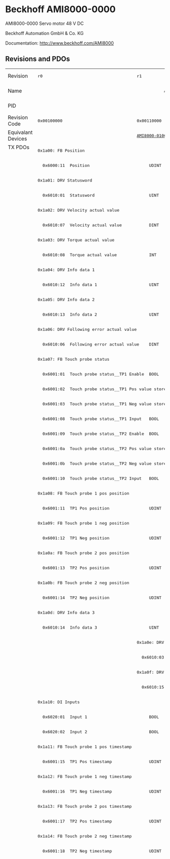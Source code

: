 # Beckhoff AMI8000-0000

AMI8000-0000 Servo motor 48 V DC

Beckhoff Automation GmbH & Co. KG

Documentation: <a href="http://www.beckhoff.com/AMI8000">http://www.beckhoff.com/AMI8000</a>

## Revisions and PDOs
<table>
<tr >
<td class="first">Revision</td>
<td ><pre>r0</pre></td>
<td ><pre>r1</pre></td>
<td ><pre>r2</pre></td>
</tr>
<tr >
<td class="first">Name</td>
<td  colspan=3 align="center"><pre>AMI8000-0000 Servo motor 48 V DC</pre></td>
</tr>
<tr >
<td class="first">PID</td>
<td  colspan=3 align="center"><pre>0x368ecc09</pre></td>
</tr>
<tr >
<td class="first">Revision Code</td>
<td ><pre>0x00100000</pre></td>
<td ><pre>0x00110000</pre></td>
<td ><pre>0x00120000</pre></td>
</tr>
<tr >
<td class="first">Equivalant Devices</td>
<td ></td>
<td ><pre><a href="AMI8000-0100">AMI8000-0100 r1</a></pre></td>
<td ><pre><a href="AMI8000-0100">AMI8000-0100 r2</a></pre></td>
</tr>
<tr class="txpdo pdosection">
<td class="first" rowspan=112 valign=top>TX PDOs</td>
<td colspan=3 align="left"><pre>0x1a00: FB Position</pre></td>
<td></td>
</tr>
<tr class="txpdo">
<td  colspan=3 align="left"><pre>  0x6000:11  Position                        UDINT</pre></td>
</tr>
<tr class="txpdo pdosection">
<td  colspan=3 align="left"><pre>0x1a01: DRV Statusword</pre></td>
</tr>
<tr class="txpdo">
<td  colspan=3 align="left"><pre>  0x6010:01  Statusword                      UINT</pre></td>
</tr>
<tr class="txpdo pdosection">
<td  colspan=3 align="left"><pre>0x1a02: DRV Velocity actual value</pre></td>
</tr>
<tr class="txpdo">
<td  colspan=3 align="left"><pre>  0x6010:07  Velocity actual value           DINT</pre></td>
</tr>
<tr class="txpdo pdosection">
<td  colspan=3 align="left"><pre>0x1a03: DRV Torque actual value</pre></td>
</tr>
<tr class="txpdo">
<td  colspan=3 align="left"><pre>  0x6010:08  Torque actual value             INT</pre></td>
</tr>
<tr class="txpdo pdosection">
<td  colspan=3 align="left"><pre>0x1a04: DRV Info data 1</pre></td>
</tr>
<tr class="txpdo">
<td  colspan=3 align="left"><pre>  0x6010:12  Info data 1                     UINT</pre></td>
</tr>
<tr class="txpdo pdosection">
<td  colspan=3 align="left"><pre>0x1a05: DRV Info data 2</pre></td>
</tr>
<tr class="txpdo">
<td  colspan=3 align="left"><pre>  0x6010:13  Info data 2                     UINT</pre></td>
</tr>
<tr class="txpdo pdosection">
<td  colspan=3 align="left"><pre>0x1a06: DRV Following error actual value</pre></td>
</tr>
<tr class="txpdo">
<td  colspan=3 align="left"><pre>  0x6010:06  Following error actual value    DINT</pre></td>
</tr>
<tr class="txpdo pdosection">
<td  colspan=3 align="left"><pre>0x1a07: FB Touch probe status</pre></td>
</tr>
<tr class="txpdo">
<td  colspan=3 align="left"><pre>  0x6001:01  Touch probe status__TP1 Enable  BOOL</pre></td>
</tr>
<tr class="txpdo">
<td  colspan=3 align="left"><pre>  0x6001:02  Touch probe status__TP1 Pos value stored  BOOL</pre></td>
</tr>
<tr class="txpdo">
<td  colspan=3 align="left"><pre>  0x6001:03  Touch probe status__TP1 Neg value stored  BOOL</pre></td>
</tr>
<tr class="txpdo">
<td  colspan=3 align="left"><pre>  0x6001:08  Touch probe status__TP1 Input   BOOL</pre></td>
</tr>
<tr class="txpdo">
<td  colspan=3 align="left"><pre>  0x6001:09  Touch probe status__TP2 Enable  BOOL</pre></td>
</tr>
<tr class="txpdo">
<td  colspan=3 align="left"><pre>  0x6001:0a  Touch probe status__TP2 Pos value stored  BOOL</pre></td>
</tr>
<tr class="txpdo">
<td  colspan=3 align="left"><pre>  0x6001:0b  Touch probe status__TP2 Neg value stored  BOOL</pre></td>
</tr>
<tr class="txpdo">
<td  colspan=3 align="left"><pre>  0x6001:10  Touch probe status__TP2 Input   BOOL</pre></td>
</tr>
<tr class="txpdo pdosection">
<td  colspan=3 align="left"><pre>0x1a08: FB Touch probe 1 pos position</pre></td>
</tr>
<tr class="txpdo">
<td  colspan=3 align="left"><pre>  0x6001:11  TP1 Pos position                UDINT</pre></td>
</tr>
<tr class="txpdo pdosection">
<td  colspan=3 align="left"><pre>0x1a09: FB Touch probe 1 neg position</pre></td>
</tr>
<tr class="txpdo">
<td  colspan=3 align="left"><pre>  0x6001:12  TP1 Neg position                UDINT</pre></td>
</tr>
<tr class="txpdo pdosection">
<td  colspan=3 align="left"><pre>0x1a0a: FB Touch probe 2 pos position</pre></td>
</tr>
<tr class="txpdo">
<td  colspan=3 align="left"><pre>  0x6001:13  TP2 Pos position                UDINT</pre></td>
</tr>
<tr class="txpdo pdosection">
<td  colspan=3 align="left"><pre>0x1a0b: FB Touch probe 2 neg position</pre></td>
</tr>
<tr class="txpdo">
<td  colspan=3 align="left"><pre>  0x6001:14  TP2 Neg position                UDINT</pre></td>
</tr>
<tr class="txpdo pdosection">
<td  colspan=3 align="left"><pre>0x1a0d: DRV Info data 3</pre></td>
</tr>
<tr class="txpdo">
<td  colspan=3 align="left"><pre>  0x6010:14  Info data 3                     UINT</pre></td>
</tr>
<tr class="txpdo pdosection">
<td ></td>
<td  colspan=2 align="left"><pre>0x1a0e: DRV Modes of operation display</pre></td>
</tr>
<tr class="txpdo">
<td ></td>
<td  colspan=2 align="left"><pre>  0x6010:03  Modes of operation display      USINT</pre></td>
</tr>
<tr class="txpdo pdosection">
<td ></td>
<td  colspan=2 align="left"><pre>0x1a0f: DRV Torque limitation status</pre></td>
</tr>
<tr class="txpdo">
<td ></td>
<td  colspan=2 align="left"><pre>  0x6010:15  Torque limitation status        USINT</pre></td>
</tr>
<tr class="txpdo pdosection">
<td  colspan=3 align="left"><pre>0x1a10: DI Inputs</pre></td>
</tr>
<tr class="txpdo">
<td  colspan=3 align="left"><pre>  0x6020:01  Input 1                         BOOL</pre></td>
</tr>
<tr class="txpdo">
<td  colspan=3 align="left"><pre>  0x6020:02  Input 2                         BOOL</pre></td>
</tr>
<tr class="txpdo pdosection">
<td  colspan=3 align="left"><pre>0x1a11: FB Touch probe 1 pos timestamp</pre></td>
</tr>
<tr class="txpdo">
<td  colspan=3 align="left"><pre>  0x6001:15  TP1 Pos timestamp               UDINT</pre></td>
</tr>
<tr class="txpdo pdosection">
<td  colspan=3 align="left"><pre>0x1a12: FB Touch probe 1 neg timestamp</pre></td>
</tr>
<tr class="txpdo">
<td  colspan=3 align="left"><pre>  0x6001:16  TP1 Neg timestamp               UDINT</pre></td>
</tr>
<tr class="txpdo pdosection">
<td  colspan=3 align="left"><pre>0x1a13: FB Touch probe 2 pos timestamp</pre></td>
</tr>
<tr class="txpdo">
<td  colspan=3 align="left"><pre>  0x6001:17  TP2 Pos timestamp               UDINT</pre></td>
</tr>
<tr class="txpdo pdosection">
<td  colspan=3 align="left"><pre>0x1a14: FB Touch probe 2 neg timestamp</pre></td>
</tr>
<tr class="txpdo">
<td  colspan=3 align="left"><pre>  0x6001:18  TP2 Neg timestamp               UDINT</pre></td>
</tr>
<tr class="txpdo pdosection">
<td  colspan=2 align="left"></td>
<td ><pre>0x1a60: DMC Inputs</pre></td>
</tr>
<tr class="txpdo">
<td  colspan=2 align="left"></td>
<td ><pre>  0x6060:02  DMC__FeedbackStatus__Latch extern valid  BOOL</pre></td>
</tr>
<tr class="txpdo">
<td  colspan=2 align="left"></td>
<td ><pre>  0x6060:03  DMC__FeedbackStatus__Set counter done  BOOL</pre></td>
</tr>
<tr class="txpdo">
<td  colspan=2 align="left"></td>
<td ><pre>  0x6060:0d  DMC__FeedbackStatus__Status of extern latch  BOOL</pre></td>
</tr>
<tr class="txpdo">
<td  colspan=2 align="left"></td>
<td ><pre>  0x6060:11  DMC__DriveStatus__Ready to enable  BOOL</pre></td>
</tr>
<tr class="txpdo">
<td  colspan=2 align="left"></td>
<td ><pre>  0x6060:12  DMC__DriveStatus__Ready         BOOL</pre></td>
</tr>
<tr class="txpdo">
<td  colspan=2 align="left"></td>
<td ><pre>  0x6060:13  DMC__DriveStatus__Warning       BOOL</pre></td>
</tr>
<tr class="txpdo">
<td  colspan=2 align="left"></td>
<td ><pre>  0x6060:14  DMC__DriveStatus__Error         BOOL</pre></td>
</tr>
<tr class="txpdo">
<td  colspan=2 align="left"></td>
<td ><pre>  0x6060:15  DMC__DriveStatus__Moving positive  BOOL</pre></td>
</tr>
<tr class="txpdo">
<td  colspan=2 align="left"></td>
<td ><pre>  0x6060:16  DMC__DriveStatus__Moving negative  BOOL</pre></td>
</tr>
<tr class="txpdo">
<td  colspan=2 align="left"></td>
<td ><pre>  0x6060:1c  DMC__DriveStatus__Digital input 1  BOOL</pre></td>
</tr>
<tr class="txpdo">
<td  colspan=2 align="left"></td>
<td ><pre>  0x6060:1d  DMC__DriveStatus__Digital input 2  BOOL</pre></td>
</tr>
<tr class="txpdo">
<td  colspan=2 align="left"></td>
<td ><pre>  0x6060:21  DMC__PositioningStatus__Busy    BOOL</pre></td>
</tr>
<tr class="txpdo">
<td  colspan=2 align="left"></td>
<td ><pre>  0x6060:22  DMC__PositioningStatus__In-Target  BOOL</pre></td>
</tr>
<tr class="txpdo">
<td  colspan=2 align="left"></td>
<td ><pre>  0x6060:23  DMC__PositioningStatus__Warning  BOOL</pre></td>
</tr>
<tr class="txpdo">
<td  colspan=2 align="left"></td>
<td ><pre>  0x6060:24  DMC__PositioningStatus__Error   BOOL</pre></td>
</tr>
<tr class="txpdo">
<td  colspan=2 align="left"></td>
<td ><pre>  0x6060:25  DMC__PositioningStatus__Calibrated  BOOL</pre></td>
</tr>
<tr class="txpdo">
<td  colspan=2 align="left"></td>
<td ><pre>  0x6060:26  DMC__PositioningStatus__Accelerate  BOOL</pre></td>
</tr>
<tr class="txpdo">
<td  colspan=2 align="left"></td>
<td ><pre>  0x6060:27  DMC__PositioningStatus__Decelerate  BOOL</pre></td>
</tr>
<tr class="txpdo">
<td  colspan=2 align="left"></td>
<td ><pre>  0x6060:28  DMC__PositioningStatus__Ready to execute  BOOL</pre></td>
</tr>
<tr class="txpdo">
<td  colspan=2 align="left"></td>
<td ><pre>  0x6060:31  DMC__Set position               LINT</pre></td>
</tr>
<tr class="txpdo">
<td  colspan=2 align="left"></td>
<td ><pre>  0x6060:32  DMC__Set velocity               INT</pre></td>
</tr>
<tr class="txpdo">
<td  colspan=2 align="left"></td>
<td ><pre>  0x6060:33  DMC__Actual drive time          UDINT</pre></td>
</tr>
<tr class="txpdo">
<td  colspan=2 align="left"></td>
<td ><pre>  0x6060:34  DMC__Actual position lag        LINT</pre></td>
</tr>
<tr class="txpdo">
<td  colspan=2 align="left"></td>
<td ><pre>  0x6060:35  DMC__Actual velocity            INT</pre></td>
</tr>
<tr class="txpdo">
<td  colspan=2 align="left"></td>
<td ><pre>  0x6060:36  DMC__Actual position            LINT</pre></td>
</tr>
<tr class="txpdo">
<td  colspan=2 align="left"></td>
<td ><pre>  0x6060:37  DMC__Error id                   UDINT</pre></td>
</tr>
<tr class="txpdo">
<td  colspan=2 align="left"></td>
<td ><pre>  0x6060:38  DMC__Input cycle counter        USINT</pre></td>
</tr>
<tr class="txpdo">
<td  colspan=2 align="left"></td>
<td ><pre>  0x6060:39  DMC__Channel id                 USINT</pre></td>
</tr>
<tr class="txpdo">
<td  colspan=2 align="left"></td>
<td ><pre>  0x6060:3a  DMC__Latch value                LINT</pre></td>
</tr>
<tr class="txpdo">
<td  colspan=2 align="left"></td>
<td ><pre>  0x6060:3b  DMC__Cyclic info data 1         INT</pre></td>
</tr>
<tr class="txpdo">
<td  colspan=2 align="left"></td>
<td ><pre>  0x6060:3c  DMC__Cyclic info data 2         INT</pre></td>
</tr>
<tr class="txpdo pdosection">
<td  colspan=2 align="left"></td>
<td ><pre>0x1a61: DMC Inputs 32 Bit</pre></td>
</tr>
<tr class="txpdo">
<td  colspan=2 align="left"></td>
<td ><pre>  0x6060:02  DMC__FeedbackStatus__Latch extern valid  BOOL</pre></td>
</tr>
<tr class="txpdo">
<td  colspan=2 align="left"></td>
<td ><pre>  0x6060:03  DMC__FeedbackStatus__Set counter done  BOOL</pre></td>
</tr>
<tr class="txpdo">
<td  colspan=2 align="left"></td>
<td ><pre>  0x6060:0d  DMC__FeedbackStatus__Status of extern latch  BOOL</pre></td>
</tr>
<tr class="txpdo">
<td  colspan=2 align="left"></td>
<td ><pre>  0x6060:11  DMC__DriveStatus__Ready to enable  BOOL</pre></td>
</tr>
<tr class="txpdo">
<td  colspan=2 align="left"></td>
<td ><pre>  0x6060:12  DMC__DriveStatus__Ready         BOOL</pre></td>
</tr>
<tr class="txpdo">
<td  colspan=2 align="left"></td>
<td ><pre>  0x6060:13  DMC__DriveStatus__Warning       BOOL</pre></td>
</tr>
<tr class="txpdo">
<td  colspan=2 align="left"></td>
<td ><pre>  0x6060:14  DMC__DriveStatus__Error         BOOL</pre></td>
</tr>
<tr class="txpdo">
<td  colspan=2 align="left"></td>
<td ><pre>  0x6060:15  DMC__DriveStatus__Moving positive  BOOL</pre></td>
</tr>
<tr class="txpdo">
<td  colspan=2 align="left"></td>
<td ><pre>  0x6060:16  DMC__DriveStatus__Moving negative  BOOL</pre></td>
</tr>
<tr class="txpdo">
<td  colspan=2 align="left"></td>
<td ><pre>  0x6060:1c  DMC__DriveStatus__Digital input 1  BOOL</pre></td>
</tr>
<tr class="txpdo">
<td  colspan=2 align="left"></td>
<td ><pre>  0x6060:1d  DMC__DriveStatus__Digital input 2  BOOL</pre></td>
</tr>
<tr class="txpdo">
<td  colspan=2 align="left"></td>
<td ><pre>  0x6060:21  DMC__PositioningStatus__Busy    BOOL</pre></td>
</tr>
<tr class="txpdo">
<td  colspan=2 align="left"></td>
<td ><pre>  0x6060:22  DMC__PositioningStatus__In-Target  BOOL</pre></td>
</tr>
<tr class="txpdo">
<td  colspan=2 align="left"></td>
<td ><pre>  0x6060:23  DMC__PositioningStatus__Warning  BOOL</pre></td>
</tr>
<tr class="txpdo">
<td  colspan=2 align="left"></td>
<td ><pre>  0x6060:24  DMC__PositioningStatus__Error   BOOL</pre></td>
</tr>
<tr class="txpdo">
<td  colspan=2 align="left"></td>
<td ><pre>  0x6060:25  DMC__PositioningStatus__Calibrated  BOOL</pre></td>
</tr>
<tr class="txpdo">
<td  colspan=2 align="left"></td>
<td ><pre>  0x6060:26  DMC__PositioningStatus__Accelerate  BOOL</pre></td>
</tr>
<tr class="txpdo">
<td  colspan=2 align="left"></td>
<td ><pre>  0x6060:27  DMC__PositioningStatus__Decelerate  BOOL</pre></td>
</tr>
<tr class="txpdo">
<td  colspan=2 align="left"></td>
<td ><pre>  0x6060:28  DMC__PositioningStatus__Ready to execute  BOOL</pre></td>
</tr>
<tr class="txpdo">
<td  colspan=2 align="left"></td>
<td ><pre>  0x6060:31  DMC__Set position               DINT</pre></td>
</tr>
<tr class="txpdo">
<td  colspan=2 align="left"></td>
<td ><pre>  0x6060:32  DMC__Set velocity               INT</pre></td>
</tr>
<tr class="txpdo">
<td  colspan=2 align="left"></td>
<td ><pre>  0x6060:33  DMC__Actual drive time          UDINT</pre></td>
</tr>
<tr class="txpdo">
<td  colspan=2 align="left"></td>
<td ><pre>  0x6060:34  DMC__Actual position lag        DINT</pre></td>
</tr>
<tr class="txpdo">
<td  colspan=2 align="left"></td>
<td ><pre>  0x6060:35  DMC__Actual velocity            INT</pre></td>
</tr>
<tr class="txpdo">
<td  colspan=2 align="left"></td>
<td ><pre>  0x6060:36  DMC__Actual position            DINT</pre></td>
</tr>
<tr class="txpdo">
<td  colspan=2 align="left"></td>
<td ><pre>  0x6060:37  DMC__Error id                   UDINT</pre></td>
</tr>
<tr class="txpdo">
<td  colspan=2 align="left"></td>
<td ><pre>  0x6060:38  DMC__Input cycle counter        USINT</pre></td>
</tr>
<tr class="txpdo">
<td  colspan=2 align="left"></td>
<td ><pre>  0x6060:39  DMC__Channel id                 USINT</pre></td>
</tr>
<tr class="txpdo">
<td  colspan=2 align="left"></td>
<td ><pre>  0x6060:3a  DMC__Latch value                DINT</pre></td>
</tr>
<tr class="txpdo">
<td  colspan=2 align="left"></td>
<td ><pre>  0x6060:3b  DMC__Cyclic info data 1         INT</pre></td>
</tr>
<tr class="txpdo">
<td  colspan=2 align="left"></td>
<td ><pre>  0x6060:3c  DMC__Cyclic info data 2         INT</pre></td>
</tr>
<tr class="rxpdo pdosection">
<td class="first" rowspan=68 valign=top>RX PDOs</td>
<td colspan=3 align="left"><pre>0x1600: DRV Controlword</pre></td>
<td></td>
</tr>
<tr class="rxpdo">
<td  colspan=3 align="left"><pre>  0x7010:01  Controlword                     UINT</pre></td>
</tr>
<tr class="rxpdo pdosection">
<td  colspan=3 align="left"><pre>0x1601: DRV Target velocity</pre></td>
</tr>
<tr class="rxpdo">
<td  colspan=3 align="left"><pre>  0x7010:06  Target velocity                 DINT</pre></td>
</tr>
<tr class="rxpdo pdosection">
<td  colspan=3 align="left"><pre>0x1602: DRV Target torque</pre></td>
</tr>
<tr class="rxpdo">
<td  colspan=3 align="left"><pre>  0x7010:09  Target torque                   INT</pre></td>
</tr>
<tr class="rxpdo pdosection">
<td  colspan=3 align="left"><pre>0x1603: DRV Commutation angle</pre></td>
</tr>
<tr class="rxpdo">
<td  colspan=3 align="left"><pre>  0x7010:0e  Commutation angle               UINT</pre></td>
</tr>
<tr class="rxpdo pdosection">
<td  colspan=3 align="left"><pre>0x1604: DRV Torque limitation</pre></td>
</tr>
<tr class="rxpdo">
<td  colspan=3 align="left"><pre>  0x7010:0b  Torque limitation               UINT</pre></td>
</tr>
<tr class="rxpdo pdosection">
<td  colspan=3 align="left"><pre>0x1605: DRV Torque offset</pre></td>
</tr>
<tr class="rxpdo">
<td  colspan=3 align="left"><pre>  0x7010:0a  Torque offset                   INT</pre></td>
</tr>
<tr class="rxpdo pdosection">
<td  colspan=3 align="left"><pre>0x1606: DRV Target position</pre></td>
</tr>
<tr class="rxpdo">
<td  colspan=3 align="left"><pre>  0x7010:05  Target position                 UDINT</pre></td>
</tr>
<tr class="rxpdo pdosection">
<td  colspan=3 align="left"><pre>0x1607: FB Touch probe control</pre></td>
</tr>
<tr class="rxpdo">
<td  colspan=3 align="left"><pre>  0x7001:01  Touch probe function__TP1 Enable  BOOL</pre></td>
</tr>
<tr class="rxpdo">
<td  colspan=3 align="left"><pre>  0x7001:02  Touch probe function__TP1 Continous  BOOL</pre></td>
</tr>
<tr class="rxpdo">
<td  colspan=3 align="left"><pre>  0x7001:03  Touch probe function__TP1 Trigger mode  BIT2</pre></td>
</tr>
<tr class="rxpdo">
<td  colspan=3 align="left"><pre>  0x7001:05  Touch probe function__TP1 Enable pos edge  BOOL</pre></td>
</tr>
<tr class="rxpdo">
<td  colspan=3 align="left"><pre>  0x7001:06  Touch probe function__TP1 Enable neg edge  BOOL</pre></td>
</tr>
<tr class="rxpdo">
<td  colspan=3 align="left"><pre>  0x7001:09  Touch probe function__TP2 Enable  BOOL</pre></td>
</tr>
<tr class="rxpdo">
<td  colspan=3 align="left"><pre>  0x7001:0a  Touch probe function__TP2 Continous  BOOL</pre></td>
</tr>
<tr class="rxpdo">
<td  colspan=3 align="left"><pre>  0x7001:0b  Touch probe function__TP2 Trigger mode  BIT2</pre></td>
</tr>
<tr class="rxpdo">
<td  colspan=3 align="left"><pre>  0x7001:0d  Touch probe function__TP2 Enable pos edge  BOOL</pre></td>
</tr>
<tr class="rxpdo">
<td  colspan=3 align="left"><pre>  0x7001:0e  Touch probe function__TP2 Enable neg edge  BOOL</pre></td>
</tr>
<tr class="rxpdo pdosection">
<td ></td>
<td  colspan=2 align="left"><pre>0x1608: DRV Modes of operation</pre></td>
</tr>
<tr class="rxpdo">
<td ></td>
<td  colspan=2 align="left"><pre>  0x7010:03  Modes of operation              USINT</pre></td>
</tr>
<tr class="rxpdo pdosection">
<td  colspan=3 align="left"><pre>0x1609: DRV Velocity offset</pre></td>
</tr>
<tr class="rxpdo">
<td  colspan=3 align="left"><pre>  0x7010:0f  Velocity offset                 DINT</pre></td>
</tr>
<tr class="rxpdo pdosection">
<td  colspan=3 align="left"><pre>0x160a: DRV Positive torque limit value</pre></td>
</tr>
<tr class="rxpdo">
<td  colspan=3 align="left"><pre>  0x7010:10  Positive torque limit value     UINT</pre></td>
</tr>
<tr class="rxpdo pdosection">
<td ><pre>0x160b: DRV Negative torque lmit value</pre></td>
<td  colspan=2 align="left"><pre>0x160b: DRV Negative torque limit value</pre></td>
</tr>
<tr class="rxpdo">
<td  colspan=3 align="left"><pre>  0x7010:11  Negative torque limit value     UINT</pre></td>
</tr>
<tr class="rxpdo pdosection">
<td ></td>
<td  colspan=2 align="left"><pre>0x160c: DRV Low velocity limit value</pre></td>
</tr>
<tr class="rxpdo">
<td ></td>
<td  colspan=2 align="left"><pre>  0x7010:12  Low velocity limit value        DINT</pre></td>
</tr>
<tr class="rxpdo pdosection">
<td ></td>
<td  colspan=2 align="left"><pre>0x160d: DRV High velocity limit value</pre></td>
</tr>
<tr class="rxpdo">
<td ></td>
<td  colspan=2 align="left"><pre>  0x7010:13  High velocity limit value       DINT</pre></td>
</tr>
<tr class="rxpdo pdosection">
<td  colspan=3 align="left"><pre>0x1610: DO Outputs</pre></td>
</tr>
<tr class="rxpdo">
<td  colspan=3 align="left"><pre>  0x7030:01  Output 1                        BOOL</pre></td>
</tr>
<tr class="rxpdo">
<td  colspan=3 align="left"><pre>  0x7030:02  Output 2                        BOOL</pre></td>
</tr>
<tr class="rxpdo pdosection">
<td  colspan=2 align="left"></td>
<td ><pre>0x1660: DMC Outputs</pre></td>
</tr>
<tr class="rxpdo">
<td  colspan=2 align="left"></td>
<td ><pre>  0x7060:02  DMC__FeedbackControl__Enable latch extern on positive edge  BOOL</pre></td>
</tr>
<tr class="rxpdo">
<td  colspan=2 align="left"></td>
<td ><pre>  0x7060:03  DMC__FeedbackControl__Set counter  BOOL</pre></td>
</tr>
<tr class="rxpdo">
<td  colspan=2 align="left"></td>
<td ><pre>  0x7060:04  DMC__FeedbackControl__Enable latch extern on negative edge  BOOL</pre></td>
</tr>
<tr class="rxpdo">
<td  colspan=2 align="left"></td>
<td ><pre>  0x7060:11  DMC__DriveControl__Enable       BOOL</pre></td>
</tr>
<tr class="rxpdo">
<td  colspan=2 align="left"></td>
<td ><pre>  0x7060:12  DMC__DriveControl__Reset        BOOL</pre></td>
</tr>
<tr class="rxpdo">
<td  colspan=2 align="left"></td>
<td ><pre>  0x7060:21  DMC__PositioningControl__Execute  BOOL</pre></td>
</tr>
<tr class="rxpdo">
<td  colspan=2 align="left"></td>
<td ><pre>  0x7060:22  DMC__PositioningControl__Emergency stop  BOOL</pre></td>
</tr>
<tr class="rxpdo">
<td  colspan=2 align="left"></td>
<td ><pre>  0x7060:31  DMC__Set counter value          LINT</pre></td>
</tr>
<tr class="rxpdo">
<td  colspan=2 align="left"></td>
<td ><pre>  0x7060:32  DMC__Target position            LINT</pre></td>
</tr>
<tr class="rxpdo">
<td  colspan=2 align="left"></td>
<td ><pre>  0x7060:33  DMC__Target velocity            INT</pre></td>
</tr>
<tr class="rxpdo">
<td  colspan=2 align="left"></td>
<td ><pre>  0x7060:34  DMC__Start type                 UINT</pre></td>
</tr>
<tr class="rxpdo">
<td  colspan=2 align="left"></td>
<td ><pre>  0x7060:35  DMC__Target acceleration        UINT</pre></td>
</tr>
<tr class="rxpdo">
<td  colspan=2 align="left"></td>
<td ><pre>  0x7060:36  DMC__Target deceleration        UINT</pre></td>
</tr>
<tr class="rxpdo pdosection">
<td  colspan=2 align="left"></td>
<td ><pre>0x1661: DMC Outputs 32 Bit</pre></td>
</tr>
<tr class="rxpdo">
<td  colspan=2 align="left"></td>
<td ><pre>  0x7060:02  DMC__FeedbackControl__Enable latch extern on positive edge  BOOL</pre></td>
</tr>
<tr class="rxpdo">
<td  colspan=2 align="left"></td>
<td ><pre>  0x7060:03  DMC__FeedbackControl__Set counter  BOOL</pre></td>
</tr>
<tr class="rxpdo">
<td  colspan=2 align="left"></td>
<td ><pre>  0x7060:04  DMC__FeedbackControl__Enable latch extern on negative edge  BOOL</pre></td>
</tr>
<tr class="rxpdo">
<td  colspan=2 align="left"></td>
<td ><pre>  0x7060:11  DMC__DriveControl__Enable       BOOL</pre></td>
</tr>
<tr class="rxpdo">
<td  colspan=2 align="left"></td>
<td ><pre>  0x7060:12  DMC__DriveControl__Reset        BOOL</pre></td>
</tr>
<tr class="rxpdo">
<td  colspan=2 align="left"></td>
<td ><pre>  0x7060:21  DMC__PositioningControl__Execute  BOOL</pre></td>
</tr>
<tr class="rxpdo">
<td  colspan=2 align="left"></td>
<td ><pre>  0x7060:22  DMC__PositioningControl__Emergency stop  BOOL</pre></td>
</tr>
<tr class="rxpdo">
<td  colspan=2 align="left"></td>
<td ><pre>  0x7060:31  DMC__Set counter value          DINT</pre></td>
</tr>
<tr class="rxpdo">
<td  colspan=2 align="left"></td>
<td ><pre>  0x7060:32  DMC__Target position            DINT</pre></td>
</tr>
<tr class="rxpdo">
<td  colspan=2 align="left"></td>
<td ><pre>  0x7060:33  DMC__Target velocity            INT</pre></td>
</tr>
<tr class="rxpdo">
<td  colspan=2 align="left"></td>
<td ><pre>  0x7060:34  DMC__Start type                 UINT</pre></td>
</tr>
<tr class="rxpdo">
<td  colspan=2 align="left"></td>
<td ><pre>  0x7060:35  DMC__Target acceleration        UINT</pre></td>
</tr>
<tr class="rxpdo">
<td  colspan=2 align="left"></td>
<td ><pre>  0x7060:36  DMC__Target deceleration        UINT</pre></td>
</tr>
</table>
